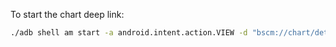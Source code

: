 To start the chart deep link:
```bash
./adb shell am start -a android.intent.action.VIEW -d "bscm://chart/details/8d3d2eb4-5218-48af-ae33-a73413889353" com.meninocoiso.bscm
```